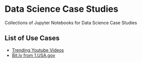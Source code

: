 # Data Science Case Studies

Collections of Jupyter Notebooks for Data Science Case Studies

## List of Use Cases

- [Trending Youtube Videos](./trending-youtube-videos)
- [Bit.ly from 1.USA.gov](./bitly_usagov)
